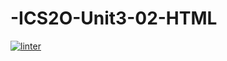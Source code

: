 # -ICS2O-Unit3-02-HTML
[![linter](https://github.com/MaxwellRose/-ICS2O-Unit3_02_HTML/workflows/linter/badge.svg)](https://github.com/marketplace/actions/super-linter)  

